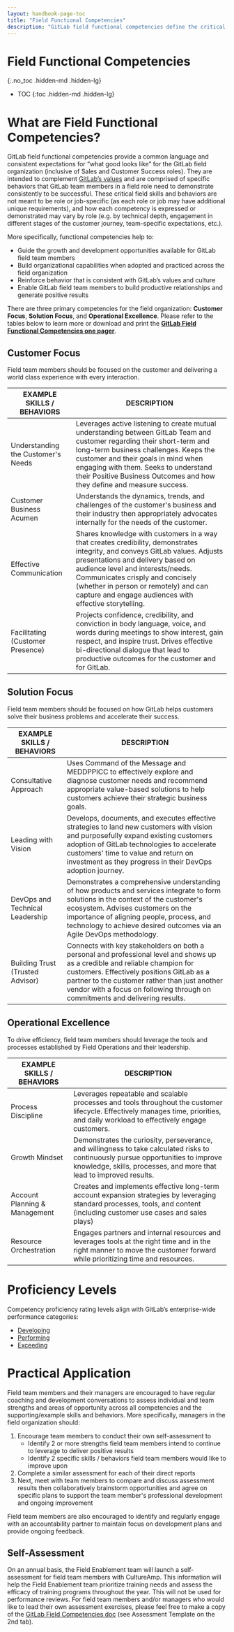 ```yaml
---
layout: handbook-page-toc
title: "Field Functional Competencies"
description: "GitLab field functional competencies define the critical skills, behaviors, and attitudes that GitLab field team members must demonstrate to successfully deliver desired outcomes. They provide a common language and consistent expectations for what good looks like for the GitLab field organization."
---
```


# Field Functional Competencies  
{:.no_toc .hidden-md .hidden-lg}

- TOC
{:toc .hidden-md .hidden-lg}

# What are Field Functional Competencies? 

GitLab field functional competencies provide a common language and consistent expectations for “what good looks like” for the GitLab field organization (inclusive of Sales and Customer Success roles). They are intended to complement [GitLab’s values](/handbook/values/) and are comprised of specific behaviors that GitLab team members in a field role need to demonstrate consistently to be successful. These critical field skills and behaviors are not meant to be role or job-specific (as each role or job may have additional unique requirements), and how each competency is expressed or demonstrated may vary by role (e.g. by technical depth, engagement in different stages of the customer journey, team-specific expectations, etc.). 

More specifically, functional competencies help to:
*  Guide the growth and development opportunities available for GitLab field team members
*  Build organizational capabilities when adopted and practiced across the field organization
*  Reinforce behavior that is consistent with GitLab’s values and culture
*  Enable GitLab field team members to build productive relationships and generate positive results

There are three primary competencies for the field organization: **Customer Focus**, **Solution Focus**, and **Operational Excellence**. Please refer to the tables below to learn more or download and print the [**GitLab Field Functional Competencies one pager**](https://drive.google.com/file/d/1Q0honXXQg76ewRz07zcvQ_ChLo4BpVoD/view?usp=sharing).

## Customer Focus

Field team members should be focused on the customer and delivering a world class experience with every interaction. 

| EXAMPLE SKILLS / BEHAVIORS | DESCRIPTION |
| ---- | ----- |
| Understanding the Customer's Needs | Leverages active listening to create mutual understanding between GitLab Team and customer regarding their short-term and long-term business challenges. Keeps the customer and their goals in mind when engaging with them. Seeks to understand their Positive Business Outcomes and how they define and measure success. |
| Customer Business Acumen | Understands the dynamics, trends, and challenges of the customer's business and their industry then appropriately advocates internally for the needs of the customer. | 
| Effective Communication | Shares knowledge with customers in a way that creates credibility, demonstrates integrity, and conveys GitLab values. Adjusts presentations and delivery based on audience level and interests/needs. Communicates crisply and concisely (whether in person or remotely) and can capture and engage audiences with effective storytelling. |
| Facilitating (Customer Presence) | Projects confidence, credibility, and conviction in body language, voice, and words during meetings to show interest, gain respect, and inspire trust. Drives effective bi-directional dialogue that lead to productive outcomes for the customer and for GitLab. |

## Solution Focus

Field team members should be focused on how GitLab helps customers solve their business problems and accelerate their success.

| EXAMPLE SKILLS / BEHAVIORS | DESCRIPTION |
| ---- | ----- |
| Consultative Approach | Uses Command of the Message and MEDDPPICC to effectively explore and diagnose customer needs and recommend appropriate value-based solutions to help customers achieve their strategic business goals. |
| Leading with Vision | Develops, documents, and executes effective strategies to land new customers with vision and purposefully expand existing customers adoption of GitLab technologies to accelerate customers' time to value and return on investment as they progress in their DevOps adoption journey. |
| DevOps and Technical Leadership | Demonstrates a comprehensive understanding of how products and services integrate to form solutions in the context of the customer's ecosystem. Advises customers on the importance of aligning people, process, and technology to achieve desired outcomes via an Agile DevOps methodology. |
| Building Trust (Trusted Advisor) | Connects with key stakeholders on both a personal and professional level and shows up as a credible and reliable champion for customers. Effectively positions GitLab as a partner to the customer rather than just another vendor with a focus on following through on commitments and delivering results. |

## Operational Excellence
 
To drive efficiency, field team members should leverage the tools and processes established by Field Operations and their leadership.

| EXAMPLE SKILLS / BEHAVIORS | DESCRIPTION |
| ---- | ----- |
| Process Discipline | Leverages repeatable and scalable processes and tools throughout the customer lifecycle. Effectively manages time, priorities, and daily workload to effectively engage customers. |
| Growth Mindset | Demonstrates the curiosity, perseverance, and willingness to take calculated risks to continuously pursue opportunities to improve knowledge, skills, processes, and more that lead to improved results. | 
| Account Planning & Management | Creates and implements effective long-term account expansion strategies by leveraging standard processes, tools, and content (including customer use cases and sales plays) |
| Resource Orchestration | Engages partners and internal resources and leverages tools at the right time and in the right manner to move the customer forward while prioritizing time and resources. |

# Proficiency Levels

Competency proficiency rating levels align with GitLab’s enterprise-wide performance categories:
- [Developing](/handbook/people-group/talent-assessment/#developing)
- [Performing](/handbook/people-group/talent-assessment/#performing)
- [Exceeding](/handbook/people-group/talent-assessment/#exceeding) 

# Practical Application

Field team members and their managers are encouraged to have regular coaching and development conversations to assess individual and team strengths and areas of opportunity across all competencies and the supporting/example skills and behaviors. More specifically, managers in the field organization should:
1. Encourage team members to conduct their own self-assessment to
    - Identify 2 or more strengths field team members intend to continue to leverage to deliver positive results
    - Identify 2 specific skills / behaviors field team members would like to improve upon
1. Complete a similar assessment for each of their direct reports
1. Next, meet with team members to compare and discuss assessment results then collaboratively brainstorm opportunities and agree on specific plans to support the team member's professional development and ongoing improvement

Field team members are also encouraged to identify and regularly engage with an accountability partner to maintain focus on development plans and provide ongoing feedback.

## Self-Assessment 

On an annual basis, the Field Enablement team will launch a self-assessment for field team members with CultureAmp. This information will help the Field Enablement team prioritize training needs and assess the efficacy of training programs throughout the year. This will not be used for performance reviews. For field team members and/or managers who would like to lead their own assessment exercises, please feel free to make a copy of the [GitLab Field Competencies doc](https://docs.google.com/spreadsheets/d/1tVLinM-A-RZhOS2nKAqDwFf6fq0ZSgCIeoGQSm7DUHU/edit?usp=sharing) (see Assessment Template on the 2nd tab).
